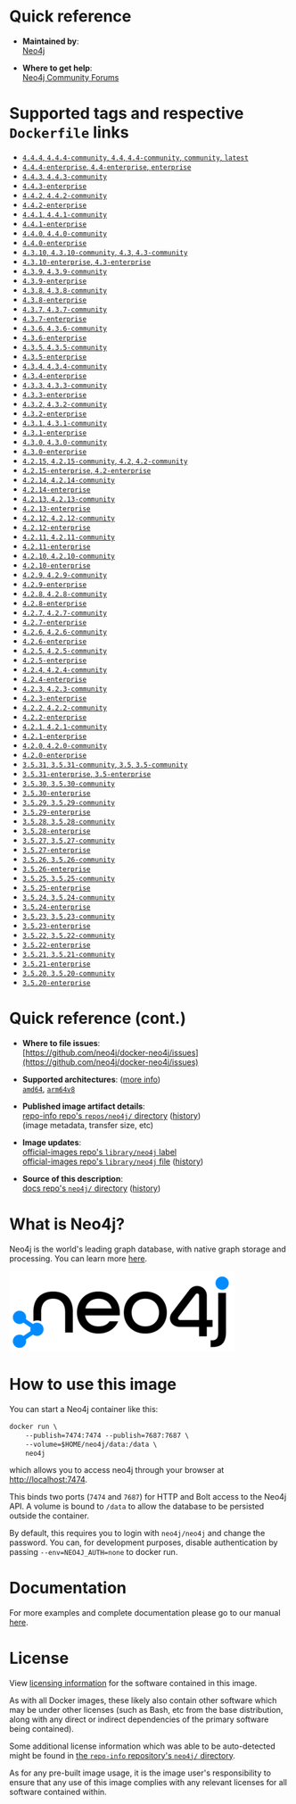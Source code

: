 <!--

********************************************************************************

WARNING:

    DO NOT EDIT "neo4j/README.md"

    IT IS AUTO-GENERATED

    (from the other files in "neo4j/" combined with a set of templates)

********************************************************************************

-->

# Quick reference

-	**Maintained by**:  
	[Neo4j](https://github.com/neo4j/docker-neo4j)

-	**Where to get help**:  
	[Neo4j Community Forums](https://community.neo4j.com)

# Supported tags and respective `Dockerfile` links

-	[`4.4.4`, `4.4.4-community`, `4.4`, `4.4-community`, `community`, `latest`](https://github.com/neo4j/docker-neo4j-publish/blob/0b2c95bcf4e2d9c26366890922dfd85d315cb96a/4.4.4/community/Dockerfile)
-	[`4.4.4-enterprise`, `4.4-enterprise`, `enterprise`](https://github.com/neo4j/docker-neo4j-publish/blob/0b2c95bcf4e2d9c26366890922dfd85d315cb96a/4.4.4/enterprise/Dockerfile)
-	[`4.4.3`, `4.4.3-community`](https://github.com/neo4j/docker-neo4j-publish/blob/be7e16fe413f2aa6b5091fc8f6c75787c5894621/4.4.3/community/Dockerfile)
-	[`4.4.3-enterprise`](https://github.com/neo4j/docker-neo4j-publish/blob/be7e16fe413f2aa6b5091fc8f6c75787c5894621/4.4.3/enterprise/Dockerfile)
-	[`4.4.2`, `4.4.2-community`](https://github.com/neo4j/docker-neo4j-publish/blob/f767f9315f828292eb4fc97a7ab48c6243cf60c6/4.4.2/community/Dockerfile)
-	[`4.4.2-enterprise`](https://github.com/neo4j/docker-neo4j-publish/blob/f767f9315f828292eb4fc97a7ab48c6243cf60c6/4.4.2/enterprise/Dockerfile)
-	[`4.4.1`, `4.4.1-community`](https://github.com/neo4j/docker-neo4j-publish/blob/69cfe56e78fd54d3e638f6eed923c8474d2654ef/4.4.1/community/Dockerfile)
-	[`4.4.1-enterprise`](https://github.com/neo4j/docker-neo4j-publish/blob/69cfe56e78fd54d3e638f6eed923c8474d2654ef/4.4.1/enterprise/Dockerfile)
-	[`4.4.0`, `4.4.0-community`](https://github.com/neo4j/docker-neo4j-publish/blob/c3cd89287e0295cbac5ef85de7210ac879934243/4.4.0/community/Dockerfile)
-	[`4.4.0-enterprise`](https://github.com/neo4j/docker-neo4j-publish/blob/c3cd89287e0295cbac5ef85de7210ac879934243/4.4.0/enterprise/Dockerfile)
-	[`4.3.10`, `4.3.10-community`, `4.3`, `4.3-community`](https://github.com/neo4j/docker-neo4j-publish/blob/713a36ed7a2c465dcf8d147b5fdf9a891802572b/4.3.10/community/Dockerfile)
-	[`4.3.10-enterprise`, `4.3-enterprise`](https://github.com/neo4j/docker-neo4j-publish/blob/713a36ed7a2c465dcf8d147b5fdf9a891802572b/4.3.10/enterprise/Dockerfile)
-	[`4.3.9`, `4.3.9-community`](https://github.com/neo4j/docker-neo4j-publish/blob/36ecdad3eda8fcdee6fa46af683a2f76919b737d/4.3.9/community/Dockerfile)
-	[`4.3.9-enterprise`](https://github.com/neo4j/docker-neo4j-publish/blob/36ecdad3eda8fcdee6fa46af683a2f76919b737d/4.3.9/enterprise/Dockerfile)
-	[`4.3.8`, `4.3.8-community`](https://github.com/neo4j/docker-neo4j-publish/blob/b1be0e906da8531730d79f5e931ef8cc353b9f24/4.3.8/community/Dockerfile)
-	[`4.3.8-enterprise`](https://github.com/neo4j/docker-neo4j-publish/blob/b1be0e906da8531730d79f5e931ef8cc353b9f24/4.3.8/enterprise/Dockerfile)
-	[`4.3.7`, `4.3.7-community`](https://github.com/neo4j/docker-neo4j-publish/blob/f475ca5052f5019a8da9a07af0c82cfc5526cb41/4.3.7/community/Dockerfile)
-	[`4.3.7-enterprise`](https://github.com/neo4j/docker-neo4j-publish/blob/f475ca5052f5019a8da9a07af0c82cfc5526cb41/4.3.7/enterprise/Dockerfile)
-	[`4.3.6`, `4.3.6-community`](https://github.com/neo4j/docker-neo4j-publish/blob/4fe060c8965202c9bb37aba5ffb480e1402a681c/4.3.6/community/Dockerfile)
-	[`4.3.6-enterprise`](https://github.com/neo4j/docker-neo4j-publish/blob/4fe060c8965202c9bb37aba5ffb480e1402a681c/4.3.6/enterprise/Dockerfile)
-	[`4.3.5`, `4.3.5-community`](https://github.com/neo4j/docker-neo4j-publish/blob/2c2eb111659ce0474ddd9ff0ce4d925214f42ecd/4.3.5/community/Dockerfile)
-	[`4.3.5-enterprise`](https://github.com/neo4j/docker-neo4j-publish/blob/2c2eb111659ce0474ddd9ff0ce4d925214f42ecd/4.3.5/enterprise/Dockerfile)
-	[`4.3.4`, `4.3.4-community`](https://github.com/neo4j/docker-neo4j-publish/blob/2953846f3588940f44fa1e237e103920786c4709/4.3.4/community/Dockerfile)
-	[`4.3.4-enterprise`](https://github.com/neo4j/docker-neo4j-publish/blob/2953846f3588940f44fa1e237e103920786c4709/4.3.4/enterprise/Dockerfile)
-	[`4.3.3`, `4.3.3-community`](https://github.com/neo4j/docker-neo4j-publish/blob/d9521e9df2d6df4c897e773454222c317052d062/4.3.3/community/Dockerfile)
-	[`4.3.3-enterprise`](https://github.com/neo4j/docker-neo4j-publish/blob/d9521e9df2d6df4c897e773454222c317052d062/4.3.3/enterprise/Dockerfile)
-	[`4.3.2`, `4.3.2-community`](https://github.com/neo4j/docker-neo4j-publish/blob/aaa672f9ae8f70052d58bac7c7bf2a6e8e9f980f/4.3.2/community/Dockerfile)
-	[`4.3.2-enterprise`](https://github.com/neo4j/docker-neo4j-publish/blob/aaa672f9ae8f70052d58bac7c7bf2a6e8e9f980f/4.3.2/enterprise/Dockerfile)
-	[`4.3.1`, `4.3.1-community`](https://github.com/neo4j/docker-neo4j-publish/blob/a2080428f59ab41471c6d87728cad46a7316ceab/4.3.1/community/Dockerfile)
-	[`4.3.1-enterprise`](https://github.com/neo4j/docker-neo4j-publish/blob/a2080428f59ab41471c6d87728cad46a7316ceab/4.3.1/enterprise/Dockerfile)
-	[`4.3.0`, `4.3.0-community`](https://github.com/neo4j/docker-neo4j-publish/blob/4e1de71ba0017d996c292730663fd40d14d3e983/4.3.0/community/Dockerfile)
-	[`4.3.0-enterprise`](https://github.com/neo4j/docker-neo4j-publish/blob/4e1de71ba0017d996c292730663fd40d14d3e983/4.3.0/enterprise/Dockerfile)
-	[`4.2.15`, `4.2.15-community`, `4.2`, `4.2-community`](https://github.com/neo4j/docker-neo4j-publish/blob/0b2c95bcf4e2d9c26366890922dfd85d315cb96a/4.2.15/community/Dockerfile)
-	[`4.2.15-enterprise`, `4.2-enterprise`](https://github.com/neo4j/docker-neo4j-publish/blob/0b2c95bcf4e2d9c26366890922dfd85d315cb96a/4.2.15/enterprise/Dockerfile)
-	[`4.2.14`, `4.2.14-community`](https://github.com/neo4j/docker-neo4j-publish/blob/363ce0a8d97cfe4d3819cd430923f0107c6a7070/4.2.14/community/Dockerfile)
-	[`4.2.14-enterprise`](https://github.com/neo4j/docker-neo4j-publish/blob/363ce0a8d97cfe4d3819cd430923f0107c6a7070/4.2.14/enterprise/Dockerfile)
-	[`4.2.13`, `4.2.13-community`](https://github.com/neo4j/docker-neo4j-publish/blob/37e90211861632d7d620746b18aedf61704482ec/4.2.13/community/Dockerfile)
-	[`4.2.13-enterprise`](https://github.com/neo4j/docker-neo4j-publish/blob/37e90211861632d7d620746b18aedf61704482ec/4.2.13/enterprise/Dockerfile)
-	[`4.2.12`, `4.2.12-community`](https://github.com/neo4j/docker-neo4j-publish/blob/cd90cbf101c209acad0f93539711c3e8c4904fd7/4.2.12/community/Dockerfile)
-	[`4.2.12-enterprise`](https://github.com/neo4j/docker-neo4j-publish/blob/cd90cbf101c209acad0f93539711c3e8c4904fd7/4.2.12/enterprise/Dockerfile)
-	[`4.2.11`, `4.2.11-community`](https://github.com/neo4j/docker-neo4j-publish/blob/5043f0c19d1065aeacddd1f3b0d2f619953780c9/4.2.11/community/Dockerfile)
-	[`4.2.11-enterprise`](https://github.com/neo4j/docker-neo4j-publish/blob/5043f0c19d1065aeacddd1f3b0d2f619953780c9/4.2.11/enterprise/Dockerfile)
-	[`4.2.10`, `4.2.10-community`](https://github.com/neo4j/docker-neo4j-publish/blob/1806723e721ea08ba0add1231e0e929546198b96/4.2.10/community/Dockerfile)
-	[`4.2.10-enterprise`](https://github.com/neo4j/docker-neo4j-publish/blob/1806723e721ea08ba0add1231e0e929546198b96/4.2.10/enterprise/Dockerfile)
-	[`4.2.9`, `4.2.9-community`](https://github.com/neo4j/docker-neo4j-publish/blob/19e7c0b3e10e1e0de932971506938164fa12fc3d/4.2.9/community/Dockerfile)
-	[`4.2.9-enterprise`](https://github.com/neo4j/docker-neo4j-publish/blob/19e7c0b3e10e1e0de932971506938164fa12fc3d/4.2.9/enterprise/Dockerfile)
-	[`4.2.8`, `4.2.8-community`](https://github.com/neo4j/docker-neo4j-publish/blob/05a3e942ed28deae560e4228ee8e89cfa09c8bf4/4.2.8/community/Dockerfile)
-	[`4.2.8-enterprise`](https://github.com/neo4j/docker-neo4j-publish/blob/05a3e942ed28deae560e4228ee8e89cfa09c8bf4/4.2.8/enterprise/Dockerfile)
-	[`4.2.7`, `4.2.7-community`](https://github.com/neo4j/docker-neo4j-publish/blob/63765f3df4a15acf07000c7382677db3c41da22f/4.2.7/community/Dockerfile)
-	[`4.2.7-enterprise`](https://github.com/neo4j/docker-neo4j-publish/blob/63765f3df4a15acf07000c7382677db3c41da22f/4.2.7/enterprise/Dockerfile)
-	[`4.2.6`, `4.2.6-community`](https://github.com/neo4j/docker-neo4j-publish/blob/1ad1f3f99e1572b3d1668475b3578626b89592fa/4.2.6/community/Dockerfile)
-	[`4.2.6-enterprise`](https://github.com/neo4j/docker-neo4j-publish/blob/1ad1f3f99e1572b3d1668475b3578626b89592fa/4.2.6/enterprise/Dockerfile)
-	[`4.2.5`, `4.2.5-community`](https://github.com/neo4j/docker-neo4j-publish/blob/d22293f2e465b63ee5a63f0a2b8f817717a64a8b/4.2.5/community/Dockerfile)
-	[`4.2.5-enterprise`](https://github.com/neo4j/docker-neo4j-publish/blob/d22293f2e465b63ee5a63f0a2b8f817717a64a8b/4.2.5/enterprise/Dockerfile)
-	[`4.2.4`, `4.2.4-community`](https://github.com/neo4j/docker-neo4j-publish/blob/21f86f780f950805e29e7789249d9f2a754a1ef1/4.2.4/community/Dockerfile)
-	[`4.2.4-enterprise`](https://github.com/neo4j/docker-neo4j-publish/blob/21f86f780f950805e29e7789249d9f2a754a1ef1/4.2.4/enterprise/Dockerfile)
-	[`4.2.3`, `4.2.3-community`](https://github.com/neo4j/docker-neo4j-publish/blob/876140f24eb644b811a2bffc7bc09d9a39f341e7/4.2.3/community/Dockerfile)
-	[`4.2.3-enterprise`](https://github.com/neo4j/docker-neo4j-publish/blob/876140f24eb644b811a2bffc7bc09d9a39f341e7/4.2.3/enterprise/Dockerfile)
-	[`4.2.2`, `4.2.2-community`](https://github.com/neo4j/docker-neo4j-publish/blob/4421ccd67610e65e501e201c226a8184edc24587/4.2.2/community/Dockerfile)
-	[`4.2.2-enterprise`](https://github.com/neo4j/docker-neo4j-publish/blob/4421ccd67610e65e501e201c226a8184edc24587/4.2.2/enterprise/Dockerfile)
-	[`4.2.1`, `4.2.1-community`](https://github.com/neo4j/docker-neo4j-publish/blob/73963d86ca01456c695b7258d2fa1873cc4041bc/4.2.1/community/Dockerfile)
-	[`4.2.1-enterprise`](https://github.com/neo4j/docker-neo4j-publish/blob/73963d86ca01456c695b7258d2fa1873cc4041bc/4.2.1/enterprise/Dockerfile)
-	[`4.2.0`, `4.2.0-community`](https://github.com/neo4j/docker-neo4j-publish/blob/0fee8c3d7314e7729f45781f03e3fe165fa371aa/4.2.0/community/Dockerfile)
-	[`4.2.0-enterprise`](https://github.com/neo4j/docker-neo4j-publish/blob/0fee8c3d7314e7729f45781f03e3fe165fa371aa/4.2.0/enterprise/Dockerfile)
-	[`3.5.31`, `3.5.31-community`, `3.5`, `3.5-community`](https://github.com/neo4j/docker-neo4j-publish/blob/cadb8ad1ca773aa958f9d63fe69fdbd3e99e3613/3.5.31/community/Dockerfile)
-	[`3.5.31-enterprise`, `3.5-enterprise`](https://github.com/neo4j/docker-neo4j-publish/blob/cadb8ad1ca773aa958f9d63fe69fdbd3e99e3613/3.5.31/enterprise/Dockerfile)
-	[`3.5.30`, `3.5.30-community`](https://github.com/neo4j/docker-neo4j-publish/blob/f1d1376b440e18ae5ef73cc9202162a07ae8a8f0/3.5.30/community/Dockerfile)
-	[`3.5.30-enterprise`](https://github.com/neo4j/docker-neo4j-publish/blob/f1d1376b440e18ae5ef73cc9202162a07ae8a8f0/3.5.30/enterprise/Dockerfile)
-	[`3.5.29`, `3.5.29-community`](https://github.com/neo4j/docker-neo4j-publish/blob/3c71c49940409fd472f6a89e145198f730bd8e37/3.5.29/community/Dockerfile)
-	[`3.5.29-enterprise`](https://github.com/neo4j/docker-neo4j-publish/blob/3c71c49940409fd472f6a89e145198f730bd8e37/3.5.29/enterprise/Dockerfile)
-	[`3.5.28`, `3.5.28-community`](https://github.com/neo4j/docker-neo4j-publish/blob/83141af227fa047421b3ea81dcb8c1f4a7c6180f/3.5.28/community/Dockerfile)
-	[`3.5.28-enterprise`](https://github.com/neo4j/docker-neo4j-publish/blob/83141af227fa047421b3ea81dcb8c1f4a7c6180f/3.5.28/enterprise/Dockerfile)
-	[`3.5.27`, `3.5.27-community`](https://github.com/neo4j/docker-neo4j-publish/blob/ce4bfeffe18865c1b94f0622015087d1d6849fbb/3.5.27/community/Dockerfile)
-	[`3.5.27-enterprise`](https://github.com/neo4j/docker-neo4j-publish/blob/ce4bfeffe18865c1b94f0622015087d1d6849fbb/3.5.27/enterprise/Dockerfile)
-	[`3.5.26`, `3.5.26-community`](https://github.com/neo4j/docker-neo4j-publish/blob/b76f780318bea75347b17ef9a941bef5490d6a5b/3.5.26/community/Dockerfile)
-	[`3.5.26-enterprise`](https://github.com/neo4j/docker-neo4j-publish/blob/b76f780318bea75347b17ef9a941bef5490d6a5b/3.5.26/enterprise/Dockerfile)
-	[`3.5.25`, `3.5.25-community`](https://github.com/neo4j/docker-neo4j-publish/blob/7f640278e48b2ff205564e131cb142278c5e6f13/3.5.25/community/Dockerfile)
-	[`3.5.25-enterprise`](https://github.com/neo4j/docker-neo4j-publish/blob/7f640278e48b2ff205564e131cb142278c5e6f13/3.5.25/enterprise/Dockerfile)
-	[`3.5.24`, `3.5.24-community`](https://github.com/neo4j/docker-neo4j-publish/blob/e0b946fee10795b1e565406b24a7ace32e761ab5/3.5.24/community/Dockerfile)
-	[`3.5.24-enterprise`](https://github.com/neo4j/docker-neo4j-publish/blob/e0b946fee10795b1e565406b24a7ace32e761ab5/3.5.24/enterprise/Dockerfile)
-	[`3.5.23`, `3.5.23-community`](https://github.com/neo4j/docker-neo4j-publish/blob/0c06943b4f351597820c87adeb1571aaaabd2996/3.5.23/community/Dockerfile)
-	[`3.5.23-enterprise`](https://github.com/neo4j/docker-neo4j-publish/blob/0c06943b4f351597820c87adeb1571aaaabd2996/3.5.23/enterprise/Dockerfile)
-	[`3.5.22`, `3.5.22-community`](https://github.com/neo4j/docker-neo4j-publish/blob/cebc260e5eac4f660ed85df6a81429a8327c3d26/3.5.22/community/Dockerfile)
-	[`3.5.22-enterprise`](https://github.com/neo4j/docker-neo4j-publish/blob/cebc260e5eac4f660ed85df6a81429a8327c3d26/3.5.22/enterprise/Dockerfile)
-	[`3.5.21`, `3.5.21-community`](https://github.com/neo4j/docker-neo4j-publish/blob/d44250b8c4e856e43f2e8e80b09d7b403f25eb75/3.5.21/community/Dockerfile)
-	[`3.5.21-enterprise`](https://github.com/neo4j/docker-neo4j-publish/blob/d44250b8c4e856e43f2e8e80b09d7b403f25eb75/3.5.21/enterprise/Dockerfile)
-	[`3.5.20`, `3.5.20-community`](https://github.com/neo4j/docker-neo4j-publish/blob/daf79c6d15e38b90b2b424da1168f4843c578362/3.5.20/community/Dockerfile)
-	[`3.5.20-enterprise`](https://github.com/neo4j/docker-neo4j-publish/blob/daf79c6d15e38b90b2b424da1168f4843c578362/3.5.20/enterprise/Dockerfile)

# Quick reference (cont.)

-	**Where to file issues**:  
	[https://github.com/neo4j/docker-neo4j/issues](https://github.com/neo4j/docker-neo4j/issues)

-	**Supported architectures**: ([more info](https://github.com/docker-library/official-images#architectures-other-than-amd64))  
	[`amd64`](https://hub.docker.com/r/amd64/neo4j/), [`arm64v8`](https://hub.docker.com/r/arm64v8/neo4j/)

-	**Published image artifact details**:  
	[repo-info repo's `repos/neo4j/` directory](https://github.com/docker-library/repo-info/blob/master/repos/neo4j) ([history](https://github.com/docker-library/repo-info/commits/master/repos/neo4j))  
	(image metadata, transfer size, etc)

-	**Image updates**:  
	[official-images repo's `library/neo4j` label](https://github.com/docker-library/official-images/issues?q=label%3Alibrary%2Fneo4j)  
	[official-images repo's `library/neo4j` file](https://github.com/docker-library/official-images/blob/master/library/neo4j) ([history](https://github.com/docker-library/official-images/commits/master/library/neo4j))

-	**Source of this description**:  
	[docs repo's `neo4j/` directory](https://github.com/docker-library/docs/tree/master/neo4j) ([history](https://github.com/docker-library/docs/commits/master/neo4j))

# What is Neo4j?

Neo4j is the world's leading graph database, with native graph storage and processing. You can learn more [here](http://neo4j.com/developer).

![logo](https://raw.githubusercontent.com/docker-library/docs/56823e63d5b6dd7ddbb9d5d3c4a8947778055d8e/neo4j/logo.png)

# How to use this image

You can start a Neo4j container like this:

```console
docker run \
    --publish=7474:7474 --publish=7687:7687 \
    --volume=$HOME/neo4j/data:/data \
    neo4j
```

which allows you to access neo4j through your browser at [http://localhost:7474](http://localhost:7474).

This binds two ports (`7474` and `7687`) for HTTP and Bolt access to the Neo4j API. A volume is bound to `/data` to allow the database to be persisted outside the container.

By default, this requires you to login with `neo4j/neo4j` and change the password. You can, for development purposes, disable authentication by passing `--env=NEO4J_AUTH=none` to docker run.

# Documentation

For more examples and complete documentation please go to our manual [here](http://neo4j.com/docs/operations-manual/current/deployment/single-instance/docker/).

# License

View [licensing information](https://neo4j.com/licensing) for the software contained in this image.

As with all Docker images, these likely also contain other software which may be under other licenses (such as Bash, etc from the base distribution, along with any direct or indirect dependencies of the primary software being contained).

Some additional license information which was able to be auto-detected might be found in [the `repo-info` repository's `neo4j/` directory](https://github.com/docker-library/repo-info/tree/master/repos/neo4j).

As for any pre-built image usage, it is the image user's responsibility to ensure that any use of this image complies with any relevant licenses for all software contained within.
